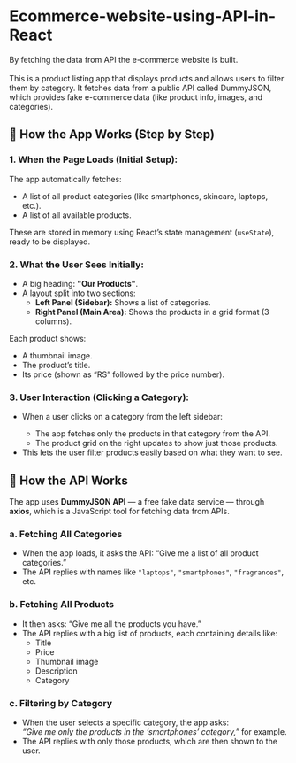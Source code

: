 # Ecommerce-website-using-API-in-React
By fetching the data from API the e-commerce website is built. <br>
<br>
This is a product listing app that displays products and allows users to filter them by category. It fetches data from a public API called DummyJSON, which provides fake e-commerce data (like product info, images, and categories).


<!DOCTYPE html>
<html lang="en">
<head>
  <meta charset="UTF-8" />
  <meta name="viewport" content="width=device-width, initial-scale=1" />
</head>
<body>

  <h2 class="emoji">🧠 How the App Works (Step by Step)</h2>

  <h3>1. When the Page Loads (Initial Setup):</h3>
  <p>The app automatically fetches:</p>
  <ul>
    <li>A list of all product categories (like smartphones, skincare, laptops, etc.).</li>
    <li>A list of all available products.</li>
  </ul>
  <p>These are stored in memory using React’s state management (<code>useState</code>), ready to be displayed.</p>

  <h3>2. What the User Sees Initially:</h3>
  <ul>
    <li>A big heading: <strong>"Our Products"</strong>.</li>
    <li>A layout split into two sections:
      <ul>
        <li><strong>Left Panel (Sidebar):</strong> Shows a list of categories.</li>
        <li><strong>Right Panel (Main Area):</strong> Shows the products in a grid format (3 columns).</li>
      </ul>
    </li>
  </ul>
  <p>Each product shows:</p>
  <ul>
    <li>A thumbnail image.</li>
    <li>The product’s title.</li>
    <li>Its price (shown as “RS” followed by the price number).</li>
  </ul>

  <h3>3. User Interaction (Clicking a Category):</h3>
  <ul>
    <li>When a user clicks on a category from the left sidebar:</li>
    <ul>
      <li>The app fetches only the products in that category from the API.</li>
      <li>The product grid on the right updates to show just those products.</li>
    </ul>
    <li>This lets the user filter products easily based on what they want to see.</li>
  </ul>

  <h2 class="emoji">📡 How the API Works</h2>

  <p>The app uses <strong>DummyJSON API</strong> — a free fake data service — through <strong>axios</strong>, which is a JavaScript tool for fetching data from APIs.</p>

  <h3>a. Fetching All Categories</h3>
  <ul>
    <li>When the app loads, it asks the API: “Give me a list of all product categories.”</li>
    <li>The API replies with names like <code>"laptops"</code>, <code>"smartphones"</code>, <code>"fragrances"</code>, etc.</li>
  </ul>

  <h3>b. Fetching All Products</h3>
  <ul>
    <li>It then asks: “Give me all the products you have.”</li>
    <li>The API replies with a big list of products, each containing details like:
      <ul>
        <li>Title</li>
        <li>Price</li>
        <li>Thumbnail image</li>
        <li>Description</li>
        <li>Category</li>
      </ul>
    </li>
  </ul>

  <h3>c. Filtering by Category</h3>
  <ul>
    <li>When the user selects a specific category, the app asks:<br>
      <em>“Give me only the products in the ‘smartphones’ category,”</em> for example.
    </li>
    <li>The API replies with only those products, which are then shown to the user.</li>
  </ul>

</body>
</html>
